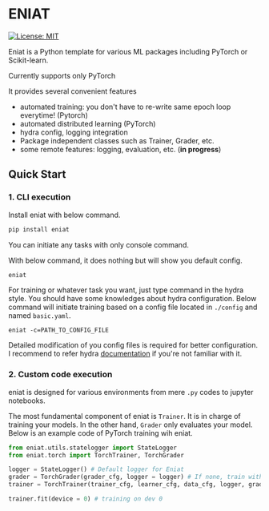#  ENIAT

[![License: MIT](https://img.shields.io/badge/License-MIT-azure.svg)](https://opensource.org/licenses/MIT)

Eniat is a Python template for various ML packages including PyTorch or Scikit-learn.

Currently supports only PyTorch

It provides several convenient features

* automated training: you don't have to re-write same epoch loop everytime! (Pytorch)
* automated distributed learning (PyTorch)
* hydra config, logging integration
* Package independent classes such as Trainer, Grader, etc.
* some remote features: logging, evaluation, etc. (<strong>in progress</strong>)

## Quick Start
### 1. CLI execution

Install eniat with below command.

```bash
pip install eniat
```

You can initiate any tasks with only console command.

With below command, it does nothing but will show you default config.
```bash
eniat
```

For training or whatever task you want, just type command in the hydra style.
You should have some knowledges about hydra configuration. Below command will initiate training based on a config file located in `./config` and named `basic.yaml`.

```
eniat -c=PATH_TO_CONFIG_FILE
```

Detailed modification of you config files is required for better configuration. I recommend to refer hydra [documentation](https://hydra.cc/docs/intro/) if you're not familiar with it.

### 2. Custom code execution

eniat is designed for various environments from mere `.py` codes to jupyter notebooks.

The most fundamental component of eniat is `Trainer`. It is in charge of training your models. In the other hand, `Grader` only evaluates your model. Below is an example code of PyTorch training wih eniat.

```python
from eniat.utils.statelogger import StateLogger
from eniat.torch import TorchTrainer, TorchGrader

logger = StateLogger() # Default logger for Eniat
grader = TorchGrader(grader_cfg, logger = logger) # If none, train without evaluation
trainer = TorchTrainer(trainer_cfg, learner_cfg, data_cfg, logger, grader)

trainer.fit(device = 0) # training on dev 0
```